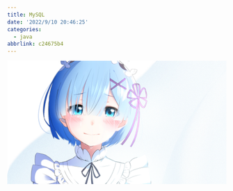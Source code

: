 ```yaml
---
title: MySQL
date: '2022/9/10 20:46:25'
categories:
  - java
abbrlink: c24675b4
---
```


![img](res/other/异世界蕾姆_1.png)
